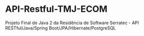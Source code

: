 # API-Restful-TMJ-ECOM
Projeto Final de Java 2 da Residência de Software Serratec - API RESTful/Java/Spring Boot/JPA/Hibernate/PostgreSQL
